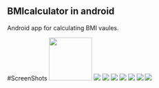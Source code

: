 ## BMIcalculator in android 
Android app for calculating BMI vaules.

#ScreenShots
<img src="Screenshots/1.PNG" width="100" >
<img src="Screenshots/2.PNG">
<img src="Screenshots/3.jpg">
<img src="Screenshots/4.jpg">
<img src="Screenshots/5.jpg">
<img src="Screenshots/6.jpg">
<img src="Screenshots/7.jpg">
<img src="Screenshots/8.jpg">
